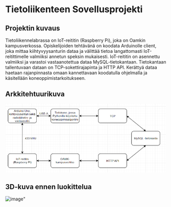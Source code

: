 # Tietoliikenteen Sovellusprojekti

## Projektin kuvaus

Tietoliikennelabrassa on IoT-reititin (Raspberry Pi), joka on Oamkin kampusverkossa. Opiskelijoiden tehtävänä on koodata Arduinolle client, joka mittaa kiihtyvyysanturin dataa ja välittää tietoa langattomasti IoT-reitittimelle valmiiksi annetun speksin mukaisesti. IoT-reititin on asennettu valmiiksi ja varastoi vastaanotettua dataa MySQL-tietokantaan. Tietokantaan tallentuvaan dataan on TCP-sokettirajapinta ja HTTP API. Kerättyä dataa haetaan rajanpinnasta omaan kannettavaan koodatulla ohjelmalla ja käsitellään koneoppimistarkoitukseen.

## Arkkitehtuurikuva
<picture>
 <img alt="Arkkitehtuurikuva" src="https://github.com/Rikupa/tietoliikenteen_projekti/blob/main/arkkitehtuuri2.png">
</picture>

## 3D-kuva ennen luokittelua
![image](https://user-images.githubusercontent.com/89783861/203953590-33216a41-b0b3-44a7-b0c8-ffa63a7f8cda.png)"

